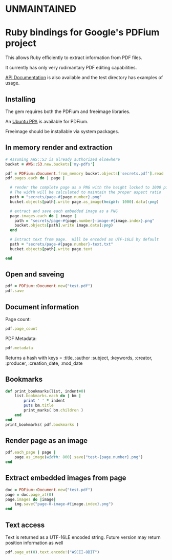 # UNMAINTAINED

# Ruby bindings for Google's PDFium project

This allows Ruby efficiently to extract information from PDF files.

It currently has only very rudimantary PDF editing capabilities.

[API Documentation](http://www.rubydoc.info/gems/pdfium/) is also available and the test directory has examples of usage.

## Installing

The gem requires both the PDFium and freeimage libraries.

An [Ubuntu PPA](https://launchpad.net/~nathan-stitt/+archive/ubuntu/pdfium) is available for PDFium.

Freeimage should be installable via system packages.

## In memory render and extraction

```ruby
# Assuming AWS::S3 is already authorized elsewhere
bucket = AWS::S3.new.buckets['my-pdfs']

pdf = PDFium::Document.from_memory bucket.objects['secrets.pdf'].read
pdf.pages.each do | page |

  # render the complete page as a PNG with the height locked to 1000 pixels
  # The width will be calculated to maintain the proper aspect ratio
  path = "secrets/page-#{page.number}.png"
  bucket.objects[path].write page.as_image(height: 1000).data(:png)

  # extract and save each embedded image as a PNG
  page.images.each do | image |
    path = "secrets/page-#{page.number}-image-#{image.index}.png"
    bucket.objects[path].write image.data(:png)
  end

  # Extract text from page.  Will be encoded as UTF-16LE by default
  path = "secrets/page-#{page.number}-text.txt"
  bucket.objects[path].write page.text

end
```

## Open and saveing

```ruby
pdf = PDFium::Document.new("test.pdf")
pdf.save
```

## Document information

Page count:
```ruby
pdf.page_count
```

PDF Metadata:
```ruby
pdf.metadata
```

Returns a hash with keys = :title, :author :subject, :keywords, :creator, :producer, :creation_date, :mod_date


## Bookmarks

```ruby
def print_bookmarks(list, indent=0)
    list.bookmarks.each do | bm |
        print ' ' * indent
        puts bm.title
        print_marks( bm.children )
    end
end
print_bookmarks( pdf.bookmarks )
```

## Render page as an image

```ruby
pdf.each_page | page |
    page.as_image(width: 800).save("test-{page.number}.png")
end
```

## Extract embedded images from page
```ruby
doc = PDFium::Document.new("test.pdf")
page = doc.page_at(0)
page.images do |image|
    img.save("page-0-image-#{image.index}.png")
end
```

## Text access

Text is returned as a UTF-16LE encoded string.  Future version may return position information as well

```ruby
pdf.page_at(0).text.encode!("ASCII-8BIT")
```
